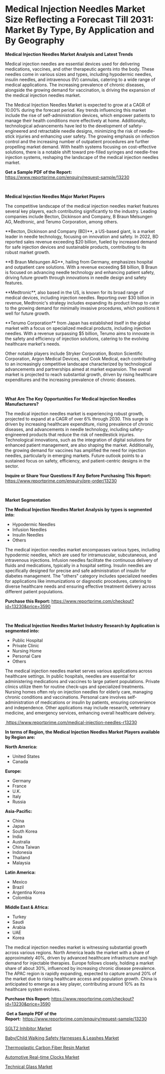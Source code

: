 <p><h1>Medical Injection Needles Market Size Reflecting a Forecast Till 2031: Market By Type, By Application and By Geography</h1></p><p><strong>Medical Injection Needles Market Analysis and Latest Trends</strong></p>
<p><p>Medical injection needles are essential devices used for delivering medications, vaccines, and other therapeutic agents into the body. These needles come in various sizes and types, including hypodermic needles, insulin needles, and intravenous (IV) cannulas, catering to a wide range of medical applications. The increasing prevalence of chronic diseases, alongside the growing demand for vaccination, is driving the expansion of the medical injection needles market.</p><p>The Medical Injection Needles Market is expected to grow at a CAGR of 10.00% during the forecast period. Key trends influencing this market include the rise of self-administration devices, which empower patients to manage their health conditions more effectively at home. Additionally, technological advancements have led to the development of safety-engineered and retractable needle designs, minimizing the risk of needle-stick injuries and enhancing user safety. The growing emphasis on infection control and the increasing number of outpatient procedures are further propelling market demand. With health systems focusing on cost-effective solutions, there is a notable shift toward pre-filled syringes and needle-free injection systems, reshaping the landscape of the medical injection needles market.</p></p>
<p><strong>Get a Sample PDF of the Report:&nbsp;</strong> <a href="https://www.reportprime.com/enquiry/request-sample/13230">https://www.reportprime.com/enquiry/request-sample/13230</a></p>
<p>&nbsp;</p>
<p><strong>Medical Injection Needles Major Market Players</strong></p>
<p><p>The competitive landscape of the medical injection needles market features several key players, each contributing significantly to the industry. Leading companies include Becton, Dickinson and Company, B Braun Melsungen AG, Medtronic, and Terumo Corporation, among others.</p><p>**Becton, Dickinson and Company (BD)**, a US-based giant, is a market leader in needle technology, focusing on innovation and safety. In 2022, BD reported sales revenue exceeding $20 billion, fueled by increased demand for safe injection devices and sustainable products, contributing to its robust market growth.</p><p>**B Braun Melsungen AG**, hailing from Germany, emphasizes hospital and outpatient care solutions. With a revenue exceeding $8 billion, B Braun is focused on advancing needle technology and enhancing patient safety, driving future growth through innovations in needle design and safety features.</p><p>**Medtronic**, also based in the US, is known for its broad range of medical devices, including injection needles. Reporting over $30 billion in revenue, Medtronic's strategy includes expanding its product lineup to cater to the growing demand for minimally invasive procedures, which positions it well for future growth.</p><p>**Terumo Corporation** from Japan has established itself in the global market with a focus on specialized medical products, including injection needles. With a revenue surpassing $5 billion, Terumo aims to innovate in the safety and efficiency of injection solutions, catering to the evolving healthcare market's needs.</p><p>Other notable players include Stryker Corporation, Boston Scientific Corporation, Argon Medical Devices, and Cook Medical, each contributing to an increasingly competitive landscape characterized by technological advancements and partnerships aimed at market expansion. The overall market is projected to reach substantial growth, driven by rising healthcare expenditures and the increasing prevalence of chronic diseases.</p></p>
<p>&nbsp;</p>
<p><strong>What Are The Key Opportunities For Medical Injection Needles Manufacturers?</strong></p>
<p><p>The medical injection needles market is experiencing robust growth, projected to expand at a CAGR of over 6% through 2030. This surge is driven by increasing healthcare expenditure, rising prevalence of chronic diseases, and advancements in needle technology, including safety-engineered products that reduce the risk of needlestick injuries. Technological innovations, such as the integration of digital solutions for enhanced patient management, are also shaping the market. Additionally, the growing demand for vaccines has amplified the need for injection needles, particularly in emerging markets. Future outlook points to a sustained focus on safety, efficiency, and patient-centric designs in the sector.</p></p>
<p><strong>Inquire or Share Your Questions If Any Before Purchasing This Report:</strong> <a href="https://www.reportprime.com/enquiry/pre-order/13230">https://www.reportprime.com/enquiry/pre-order/13230</a></p>
<p>&nbsp;</p>
<p><strong>Market Segmentation</strong></p>
<p><strong>The Medical Injection Needles Market Analysis by types is segmented into:</strong></p>
<p><ul><li>Hypodermic Needles</li><li>Infusion Needles</li><li>Insulin Needles</li><li>Others</li></ul></p>
<p><p>The medical injection needles market encompasses various types, including hypodermic needles, which are used for intramuscular, subcutaneous, and intravenous injections. Infusion needles facilitate the continuous delivery of fluids and medications, typically in a hospital setting. Insulin needles are specifically designed for precise and safe administration of insulin for diabetes management. The "others" category includes specialized needles for applications like immunizations or diagnostic procedures, catering to diverse healthcare needs and ensuring effective treatment delivery across different patient populations.</p></p>
<p><strong>Purchase this Report:&nbsp;</strong><a href="https://www.reportprime.com/checkout?id=13230&price=3590">https://www.reportprime.com/checkout?id=13230&price=3590</a></p>
<p>&nbsp;</p>
<p><strong>The Medical Injection Needles Market Industry Research by Application is segmented into:</strong></p>
<p><ul><li>Public Hospital</li><li>Private Clinic</li><li>Nursing Home</li><li>Personal Care</li><li>Others</li></ul></p>
<p><p>The medical injection needles market serves various applications across healthcare settings. In public hospitals, needles are essential for administering medications and vaccines to large patient populations. Private clinics utilize them for routine check-ups and specialized treatments. Nursing homes often rely on injection needles for elderly care, managing chronic conditions and vaccinations. Personal care involves self-administration of medications or insulin by patients, ensuring convenience and independence. Other applications may include research, veterinary medicine, and emergency services, enhancing overall healthcare delivery.</p></p>
<p><a href="https://www.reportprime.com/medical-injection-needles-r13230">&nbsp;https://www.reportprime.com/medical-injection-needles-r13230</a></p>
<p><strong>In terms of Region, the Medical Injection Needles Market Players available by Region are:</strong></p>
<p>
    <p> <strong> North America: </strong>
        <ul>
            <li>United States</li>
            <li>Canada</li>
        </ul>
        </p> 
    <p> <strong> Europe: </strong>
        <ul>
            <li>Germany</li>
            <li>France</li>
            <li>U.K.</li>
            <li>Italy</li>
            <li>Russia</li>
        </ul>
        </p> 
    <p> <strong> Asia-Pacific: </strong>
        <ul>
            <li>China</li>
            <li>Japan</li>
            <li>South Korea</li>
            <li>India</li>
            <li>Australia</li>
            <li>China Taiwan</li>
            <li>Indonesia</li>
            <li>Thailand</li>
            <li>Malaysia</li>
        </ul>
        </p> 
    <p> <strong> Latin America: </strong>
        <ul>
            <li>Mexico</li>
            <li>Brazil</li>
            <li>Argentina Korea</li>
            <li>Colombia</li>
        </ul>
        </p> 
    <p> <strong> Middle East & Africa: </strong>
        <ul>
            <li>Turkey</li>
            <li>Saudi</li>
            <li>Arabia</li>
            <li>UAE</li>
            <li>Korea</li>
        </ul>
    </p>
    </p>
<p><p>The medical injection needles market is witnessing substantial growth across various regions. North America leads the market with a share of approximately 40%, driven by advanced healthcare infrastructure and high demand for injectable therapies. Europe follows closely, holding a market share of about 30%, influenced by increasing chronic disease prevalence. The APAC region is rapidly expanding, expected to capture around 20% of the market due to rising healthcare access and population growth. China is anticipated to emerge as a key player, contributing around 10% as its healthcare system evolves.</p></p>
<p><strong>Purchase this Report: </strong><a href="https://www.reportprime.com/checkout?id=13230&price=3590">https://www.reportprime.com/checkout?id=13230&price=3590</a></p>
<p>&nbsp;<strong>Get a Sample PDF of the Report:&nbsp;&nbsp;</strong><a href="https://www.reportprime.com/enquiry/request-sample/13230">https://www.reportprime.com/enquiry/request-sample/13230</a></p>
<p><strong></strong></p>
<p><p><a href="https://www.linkedin.com/pulse/global-sglt2-inhibitor-market-exploring-share-trends-future-jc8fe?trackingId=MkBrZ6G0RxeTDEwD3RoN3g%3D%3D">SGLT2 Inhibitor Market</a></p><p><a href="https://issuu.com/reportprime-2/docs/babychild-walking-safety-harnesses-_b78f186f4d32f6">Baby/Child Walking Safety Harnesses & Leashes Market</a></p><p><a href="https://medium.com/@welsonwiden94552/navigating-the-global-thermoplastic-carbon-fiber-resin-market-from-trends-to-strategy-for-period-1bddcae364d3">Thermoplastic Carbon Fiber Resin Market</a></p><p><a href="https://issuu.com/reportprime-2/docs/automotive-real-time-clocks-market-_252cdc4e92eca8">Automotive Real-time Clocks Market</a></p><p><a href="https://www.linkedin.com/pulse/technical-glass-market-global-regional-analysis-focus-region-qaoec?trackingId=r6e4SfHjTty3ArdOOjQr1w%3D%3D">Technical Glass Market</a></p></p>